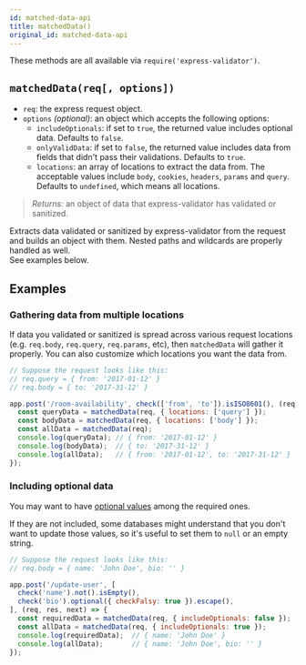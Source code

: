 ```yaml
---
id: matched-data-api
title: matchedData()
original_id: matched-data-api
---
```


These methods are all available via `require('express-validator')`.

## `matchedData(req[, options])`
- `req`: the express request object.
- `options` *(optional)*: an object which accepts the following options:
  - `includeOptionals`: if set to `true`, the returned value includes optional data. Defaults to `false`.
  - `onlyValidData`: if set to `false`, the returned value includes data from fields
    that didn't pass their validations. Defaults to `true`.
  - `locations`: an array of locations to extract the data from. The acceptable values include
    `body`, `cookies`, `headers`, `params` and `query`. Defaults to `undefined`, which means all locations.
> *Returns:* an object of data that express-validator has validated or sanitized.

Extracts data validated or sanitized by express-validator from the request and builds
an object with them. Nested paths and wildcards are properly handled as well.  
See examples below.

## Examples
### Gathering data from multiple locations
If data you validated or sanitized is spread across various request locations
(e.g. `req.body`, `req.query`, `req.params`, etc), then `matchedData` will gather it properly.
You can also customize which locations you want the data from.

```js
// Suppose the request looks like this:
// req.query = { from: '2017-01-12' }
// req.body = { to: '2017-31-12' }

app.post('/room-availability', check(['from', 'to']).isISO8601(), (req, res, next) => {
  const queryData = matchedData(req, { locations: ['query'] });
  const bodyData = matchedData(req, { locations: ['body'] });
  const allData = matchedData(req);
  console.log(queryData); // { from: '2017-01-12' }
  console.log(bodyData);  // { to: '2017-31-12' }
  console.log(allData);   // { from: '2017-01-12', to: '2017-31-12' }
});
```

### Including optional data
You may want to have [optional values](api-validation-chain.md#optionaloptions) among the required ones.

If they are not included, some databases might understand that you don't want to update those values,
so it's useful to set them to `null` or an empty string.

```js
// Suppose the request looks like this:
// req.body = { name: 'John Doe', bio: '' }

app.post('/update-user', [
  check('name').not().isEmpty(),
  check('bio').optional({ checkFalsy: true }).escape(),
], (req, res, next) => {
  const requiredData = matchedData(req, { includeOptionals: false });
  const allData = matchedData(req, { includeOptionals: true });
  console.log(requiredData);  // { name: 'John Doe' }
  console.log(allData);       // { name: 'John Doe', bio: '' }
});
```
